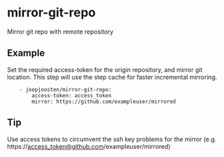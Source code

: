 mirror-git-repo
===========================

Mirror git repo with remote repository


Example
--------

Set the required access-token for the origin repository, and mirror git location.
This step will use the step cache for faster incremental mirroring.

```
    - joepjoosten/mirror-git-repo:
        access-token: access_token
        mirror: https://github.com/exampleuser/mirrored
```

Tip
--------

Use access tokens to circumvent the ssh key problems for the mirror (e.g. https://access_token@github.com/exampleuser/mirrored)